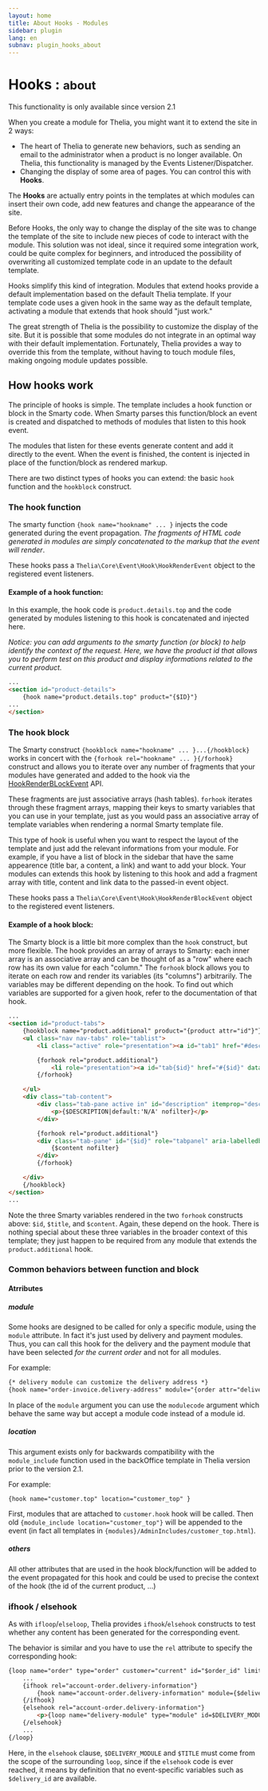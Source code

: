 ```yaml
---
layout: home
title: About Hooks - Modules
sidebar: plugin
lang: en
subnav: plugin_hooks_about
---
```


<div class="page-header">
    <h1>Hooks : <small>about</small></h1>
</div>

<div class="alert alert-warning">
<p>This functionality is only available since version 2.1</p>
</div>

When you create a module for Thelia, you might want it to extend the site in 2 ways:

- The heart of Thelia to generate new behaviors, such as sending an email to the administrator when a product is no longer available. On Thelia, this functionality is managed by the Events Listener/Dispatcher.
- Changing the display of some area of pages. You can control this with **Hooks**.

The **Hooks** are actually entry points in the templates at which modules can insert their own code, add new features and change the appearance of the site.

Before Hooks, the only way to change the display of the site was to change the template of the site to include new pieces of code to interact with the module.
This solution was not ideal, since it required some integration work, could be quite complex for beginners, and introduced the possibility of overwriting all customized template code in an update to the default template.

Hooks simplify this kind of integration. Modules that extend hooks provide a default implementation based on the default Thelia template. If your template code uses a given hook in the same way as the default template, activating a module that extends that hook should "just work."

The great strength of Thelia is the possibility to customize the display of the site. But it is possible that some modules do not integrate in an optimal way with their default implementation. Fortunately, Thelia provides a way to override this from the template, without having to touch module files, making ongoing module updates possible.


## How hooks work

The principle of hooks is simple. The template includes a hook function or block in the Smarty code. When Smarty parses this function/block an event is created and dispatched to methods of modules that listen to this hook event.

The modules that listen for these events generate content and add it directly to the event. When the event is finished, the content is injected in place of the function/block as rendered markup.

There are two distinct types of hooks you can extend: the basic `hook` function and the `hookblock` construct.

### The hook function

The smarty function ```{hook name="hookname" ... }``` injects the code generated during the event propagation. *The fragments of HTML code generated in modules are simply concatenated to the markup that the event will render*. 

These hooks pass a ```Thelia\Core\Event\Hook\HookRenderEvent``` object to the registered event listeners.

#### Example of a hook function:

In this example, the hook code is ```product.details.top``` and the code generated by modules listening to this hook is concatenated and injected here.

*Notice: you can add arguments to the smarty function (or block) to help identify the context of the request. Here, we have the product id that allows you to perform test on this product and display informations related to the current product.*

```html
...
<section id="product-details">
    {hook name="product.details.top" product="{$ID}"}
...
</section>
```

### The hook block

The Smarty construct ```{hookblock name="hookname" ... }...{/hookblock}``` works in concert with the ```{forhook rel="hookname" ... }{/forhook}``` construct and allows you to iterate over any number of fragments that your modules have generated and added to the hook via the [HookRenderBLockEvent](http://doc.thelia.net/api/master/Thelia/Core/Event/Hook/HookRenderBlockEvent) API.

These fragments are just associative arrays (hash tables). ```forhook``` iterates through these fragment arrays, mapping their keys to smarty variables that you can use in your template, just as you would pass an associative array of template variables when rendering a normal Smarty template file.

This type of hook is useful when you want to respect the layout of the template and just add the relevant informations from your module. For example, if you have a list of block in the sidebar that have the same appearence (title bar, a content, a link) and want to add your block. Your modules can extends this hook by listening to this hook and add a fragment array with title, content and link data to the passed-in event object.

These hooks pass a ```Thelia\Core\Event\Hook\HookRenderBlockEvent``` object to the registered event listeners.

#### Example of a hook block:

The Smarty block is a little bit more complex than the `hook` construct, but more flexible. The hook provides an array of arrays to Smarty: each inner array is an associative array and can be thought of as a "row" where each row has its own value for each "column." The ```forhook``` block allows you to iterate on each row and render its variables (its "columns") arbitrarily. The variables may be different depending on the hook. To find out which variables are supported for a given hook, refer to the documentation of that hook.


```html
...
<section id="product-tabs">
    {hookblock name="product.additional" product="{product attr="id"}"}
    <ul class="nav nav-tabs" role="tablist">
        <li class="active" role="presentation"><a id="tab1" href="#description" data-toggle="tab" role="tab">{intl l="Description"}</a></li>

        {forhook rel="product.additional"}
            <li role="presentation"><a id="tab{$id}" href="#{$id}" data-toggle="tab" role="tab">{$title}</a></li>
        {/forhook}

    </ul>
    <div class="tab-content">
        <div class="tab-pane active in" id="description" itemprop="description" role="tabpanel" aria-labelledby="tab1">
            <p>{$DESCRIPTION|default:'N/A' nofilter}</p>
        </div>

        {forhook rel="product.additional"}
        <div class="tab-pane" id="{$id}" role="tabpanel" aria-labelledby="tab{$id}">
            {$content nofilter}
        </div>
        {/forhook}

    </div>
    {/hookblock}
</section>
...
```

Note the three Smarty variables rendered in the two `forhook` constructs above: `$id`, `$title`, and `$content`. Again, these depend on the hook. There is nothing special about these three variables in the broader context of this template; they just happen to be required from any module that extends the `product.additional` hook.

### Common behaviors between function and block

#### Atrributes

##### module

Some hooks are designed to be called for only a specific module, using the `module` attribute. In fact it's just used by delivery and payment modules. Thus, you can call this hook for the delivery and the payment module that have been selected _for the current order_ and not for all modules.

For example:

```html
{* delivery module can customize the delivery address *}
{hook name="order-invoice.delivery-address" module="{order attr="delivery_module"}"}
```

In place of the `module` argument you can use the `modulecode` argument which behave the same way but accept a module code instead of a module id.

##### location

This argument exists only for backwards compatibility with the `module_include` function used in the backOffice template in Thelia version prior to the version 2.1.

For example:

```smarty
{hook name="customer.top" location="customer_top" }
```

First, modules that are attached to `customer.hook` hook will be called. Then old `{module_include location="customer_top"}` will be appended to the event (in fact all templates in `{modules}/AdminIncludes/customer_top.html`).

##### others

All other attributes that are used in the hook block/function will be added to the event propagated for this hook and could be used to precise the context of the hook (the id of the current product, ...)

### ifhook / elsehook

As with `ifloop`/`elseloop`, Thelia provides `ifhook`/`elsehook` constructs to test whether any content has been generated for the corresponding event.

The behavior is similar and you have to use the `rel` attribute to specify the corresponding hook:

```html
{loop name="order" type="order" customer="current" id="$order_id" limit="1" }
    ...
    {ifhook rel="account-order.delivery-information"}
        {hook name="account-order.delivery-information" module={$delivery_id} order={$order_id}}
    {/ifhook}
    {elsehook rel="account-order.delivery-information"}
        <p>{loop name="delivery-module" type="module" id=$DELIVERY_MODULE}{$TITLE}{/loop}</p>
    {/elsehook}
    ...
{/loop}
```

Here, in the `elsehook` clause, `$DELIVERY_MODULE` and `$TITLE` must come from the scope of the surrounding `loop`, since if the `elsehook` code is ever reached, it means by definition that no event-specific variables such as `$delivery_id` are available.
